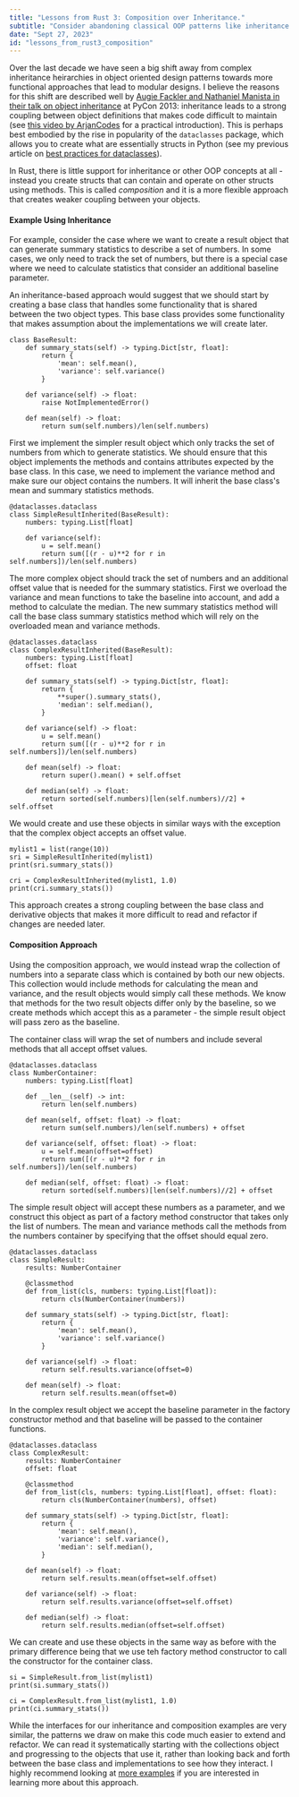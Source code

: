 ```yaml
---
title: "Lessons from Rust 3: Composition over Inheritance."
subtitle: "Consider abandoning classical OOP patterns like inheritance to make your data pipelines more maintainable."
date: "Sept 27, 2023"
id: "lessons_from_rust3_composition"
---
```


Over the last decade we have seen a big shift away from complex inheritance heirarchies in object oriented design patterns towards more functional approaches that lead to modular designs. I believe the reasons for this shift are described well by [Augie Fackler and Nathaniel Manista in their talk on object inheritance](https://www.youtube.com/watch?v=3MNVP9-hglc) at PyCon 2013: inheritance leads to a strong coupling between object definitions that makes code difficult to maintain (see [this video by ArjanCodes](https://www.youtube.com/watch?v=3MNVP9-hglc) for a practical introduction). This is perhaps best embodied by the rise in popularity of the `dataclasses` package, which allows you to create what are essentially structs in Python (see my previous article on [best practices for dataclasses](/post/dsp0_patterns_for_dataclasses.html)). 

In Rust, there is little support for inheritance or other OOP concepts at all - instead you create structs that can contain and operate on other structs using methods. This is called _composition_ and it is a more flexible approach that creates weaker coupling between your objects.

#### Example Using Inheritance

For example, consider the case where we want to create a result object that can generate summary statistics to describe a set of numbers. In some cases, we only need to track the set of numbers, but there is a special case where we need to calculate statistics that consider an additional baseline parameter. 

An inheritance-based approach would suggest that we should start by creating a base class that handles some functionality that is shared between the two object types. This base class provides some functionality that makes assumption about the implementations we will create later.

    class BaseResult:
        def summary_stats(self) -> typing.Dict[str, float]:
            return {
                'mean': self.mean(),
                'variance': self.variance()
            }
        
        def variance(self) -> float:
            raise NotImplementedError()
        
        def mean(self) -> float:
            return sum(self.numbers)/len(self.numbers)

First we implement the simpler result object which only tracks the set of numbers from which to generate statistics. We should ensure that this object implements the methods and contains attributes expected by the base class. In this case, we need to implement the variance method and make sure our object contains the numbers. It will inherit the base class's mean and summary statistics methods.

    @dataclasses.dataclass
    class SimpleResultInherited(BaseResult):
        numbers: typing.List[float]
            
        def variance(self):
            u = self.mean()
            return sum([(r - u)**2 for r in self.numbers])/len(self.numbers)

The more complex object should track the set of numbers and an additional offset value that is needed for the summary statistics. First we overload the variance and mean functions to take the baseline into account, and add a method to calculate the median. The new summary statistics method will call the base class summary statistics method which will rely on the overloaded mean and variance methods.

    @dataclasses.dataclass
    class ComplexResultInherited(BaseResult):
        numbers: typing.List[float]
        offset: float
        
        def summary_stats(self) -> typing.Dict[str, float]:
            return {
                **super().summary_stats(),
                'median': self.median(),
            }
                
        def variance(self) -> float:
            u = self.mean()
            return sum([(r - u)**2 for r in self.numbers])/len(self.numbers)
        
        def mean(self) -> float:
            return super().mean() + self.offset
        
        def median(self) -> float:
            return sorted(self.numbers)[len(self.numbers)//2] + self.offset

We would create and use these objects in similar ways with the exception that the complex object accepts an offset value.

    mylist1 = list(range(10))
    sri = SimpleResultInherited(mylist1)
    print(sri.summary_stats())
    
    cri = ComplexResultInherited(mylist1, 1.0)
    print(cri.summary_stats())

This approach creates a strong coupling between the base class and derivative objects that makes it more difficult to read and refactor if changes are needed later. 

#### Composition Approach

Using the composition approach, we would instead wrap the collection of numbers into a separate class which is contained by both our new objects. This collection would include methods for calculating the mean and variance, and the result objects would simply call these methods. We know that methods for the two result objects differ only by the baseline, so we create methods which accept this as a parameter - the simple result object will pass zero as the baseline.

The container class will wrap the set of numbers and include several methods that all accept offset values.

    @dataclasses.dataclass
    class NumberContainer:
        numbers: typing.List[float]
        
        def __len__(self) -> int:
            return len(self.numbers)
        
        def mean(self, offset: float) -> float:
            return sum(self.numbers)/len(self.numbers) + offset
        
        def variance(self, offset: float) -> float:
            u = self.mean(offset=offset)
            return sum([(r - u)**2 for r in self.numbers])/len(self.numbers)

        def median(self, offset: float) -> float:
            return sorted(self.numbers)[len(self.numbers)//2] + offset

The simple result object will accept these numbers as a parameter, and we construct this object as part of a factory method constructor that takes only the list of numbers. The mean and variance methods call the methods from the numbers container by specifying that the offset should equal zero.

    @dataclasses.dataclass
    class SimpleResult:
        results: NumberContainer
        
        @classmethod
        def from_list(cls, numbers: typing.List[float]):
            return cls(NumberContainer(numbers))
        
        def summary_stats(self) -> typing.Dict[str, float]:
            return {
                'mean': self.mean(),
                'variance': self.variance()
            }
        
        def variance(self) -> float:
            return self.results.variance(offset=0)
        
        def mean(self) -> float:
            return self.results.mean(offset=0)

In the complex result object we accept the baseline parameter in the factory constructor method and that baseline will be passed to the container functions.

    @dataclasses.dataclass
    class ComplexResult:
        results: NumberContainer
        offset: float
        
        @classmethod
        def from_list(cls, numbers: typing.List[float], offset: float):
            return cls(NumberContainer(numbers), offset)
        
        def summary_stats(self) -> typing.Dict[str, float]:
            return {
                'mean': self.mean(),
                'variance': self.variance(),
                'median': self.median(),
            }
        
        def mean(self) -> float:
            return self.results.mean(offset=self.offset)
        
        def variance(self) -> float:
            return self.results.variance(offset=self.offset)
        
        def median(self) -> float:
            return self.results.median(offset=self.offset)

We can create and use these objects in the same way as before with the primary difference being that we use teh factory method constructor to call the constructor for the container class.

    si = SimpleResult.from_list(mylist1)
    print(si.summary_stats())
    
    ci = ComplexResult.from_list(mylist1, 1.0)
    print(ci.summary_stats())

While the interfaces for our inheritance and composition examples are very similar, the patterns we draw on make this code much easier to extend and refactor. We can read it systematically starting with the collections object and progressing to the objects that use it, rather than looking back and forth between the base class and implementations to see how they interact. I highly recommend looking at [more examples](https://www.youtube.com/watch?v=0mcP8ZpUR38) if you are interested in learning more about this approach.



